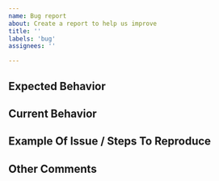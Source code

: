 ```yaml
---
name: Bug report
about: Create a report to help us improve
title: ''
labels: 'bug'
assignees: ''

---
```


<!--- Provide a general summary of the issue in the Title above -->

## Expected Behavior
<!--- Tell us what should happen -->

## Current Behavior
<!--- Tell us what happens instead of the expected behavior -->

## Example Of Issue / Steps To Reproduce
<!--- Provide a link to a publically accessible Deadpendency report showing the issue -->
<!--- Or, if your repository is private, provide steps that will trigger the behaviour -->
<!--- If a specific dependency is not showing the expected result, feel free to just list the package name -->

## Other Comments
<!--- Tell us anything else that is relevant -->